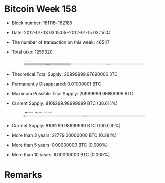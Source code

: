 # Bitcoin Week 158

- Block number: 161116~162185

- Date: 2012-01-08 03:15:05~2012-01-15 03:15:04

- The number of transaction on this week: 46547

- Total utxo: 1259320

![](../images/mined_week158.png)

- Theoretical Total Supply: 20999999.97690000 BTC

- Permanently Disappeared: 0.01000001 BTC

- Maximum Possible Total Supply: 20999999.96689999 BTC

- Current Supply: 8109299.98999999 BTC (38.616%)

![](../images/year_week158.png)


- Current Supply: 8109299.98999999 BTC (100.000%)

- More than 3 years: 22779.00000000 BTC (0.281%)

- More than 5 years: 0.00000000 BTC (0.000%)

- More than 10 years: 0.00000000 BTC (0.000%)

# Remarks


